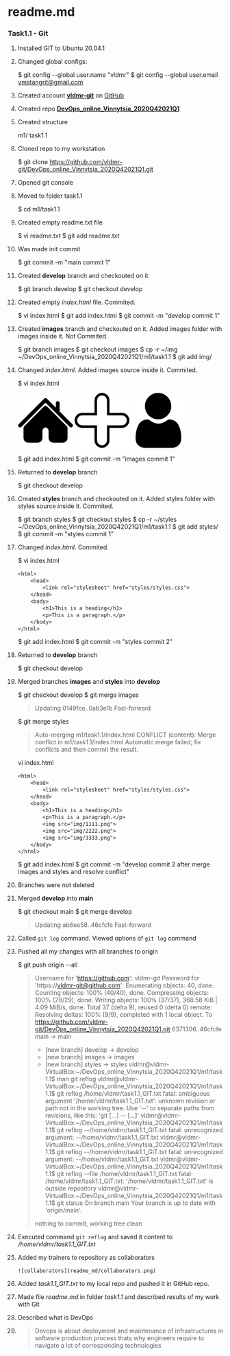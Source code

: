 # readme.md
### Task1.1 - Git

1. Installed GIT to Ubuntu 20.04.1
2. Changed global configs:  

	$ git config --global user.name "vldmr"
	$ git config --global user.email vmstangrit@gmail.com

3. Created account [**vldmr-git**](https://github.com/vldmr-git) on [GitHub](https://github.com)
4. Created repo [**DevOps_online_Vinnytsia_2020Q42021Q1**](https://github.com/vldmr-git/DevOps_online_Vinnytsia_2020Q42021Q1)
5. Created structure  

	m1/
		task1.1

6. Cloned repo to my workstation  

	$ git clone https://github.com/vldmr-git/DevOps_online_Vinnytsia_2020Q42021Q1.git

7. Opened git console
8. Moved to folder task1.1  

	$ cd m1/task1.1

9. Created empty readme.txt file  

	$ vi readme.txt
	$ git add readme.txt

10. Was made init commit  

	$ git commit -m "main commit 1"

11. Created **develop** branch and checkouted on it  

	$ git branch develop
	$ git checkout develop

12. Created empty *index.html* file. Commited.  

	$ vi index.html
	$ git add index.html
	$ git commit -m "develop commit 1"

13. Created **images** branch and checkouted on it. Added images folder with images inside it. Not Commited.  

	$ git branch images
	$ git checkout images
	$ cp -r ~/img ~/DevOps_online_Vinnytsia_2020Q42021Q1/m1/task1.1
	$ git add img/

14. Changed *index.html*. Added images source inside it. Commited.  

	$ vi index.html

	<html> 
		<body>
			<img src="img/1111.png">
			<img src="img/2222.png">
			<img src="img/3333.png">
		</body>
	</html>

	$ git add index.html
	$ git commit -m "images commit 1"

15. Returned to **develop** branch  

	$ git checkout develop

16. Created **styles** branch and checkouted on it. Added styles folder with styles source inside it. Commited.  

	$ git branch styles
	$ git checkout styles
	$ cp -r ~/styles ~/DevOps_online_Vinnytsia_2020Q42021Q1/m1/task1.1
	$ git add styles/
	$ git commit -m "styles commit 1"

17. Changed *index.html*. Commited.

	$ vi index.html

	 <!DOCTYPE html>
		<html>
			<head>
				<link rel="stylesheet" href="styles/styles.css">
			</head>
			<body>
				<h1>This is a heading</h1>
				<p>This is a paragraph.</p>
			</body>
		</html>

	$ git add index.html
	$ git commit -m "styles commit 2"

18. Returned to **develop** branch  

	$ git checkout develop

19. Merged branches **images** and **styles** into **develop**  

	$ git checkout develop
	$ git merge images

	> Updating 0149fce..0ab3e1b
	> Fast-forward  

	$ git merge styles  

	> Auto-merging m1/task1.1/index.html
	> CONFLICT (content): Merge conflict in m1/task1.1/index.html
	> Automatic merge failed; fix conflicts and then commit the result.  

	vi index.html

	<!DOCTYPE html>
		<html>
			<head>
				<link rel="stylesheet" href="styles/styles.css">
			</head>
			<body>
				<h1>This is a heading</h1>
				<p>This is a paragraph.</p>
				<img src="img/1111.png">
				<img src="img/2222.png">
				<img src="img/3333.png">
			</body>
		</html>

	$ git add index.html
	$ git commit -m "develop commit 2 after merge images and styles and resolve conflict"

20. Branches were not deleted
21. Merged **develop** into **main**  

	$ git checkout main
	$ git merge develop

	> Updating ab6ee58..46cfcfe
	> Fast-forward  

22. Called `git log` command. Viewed options of `git log` command
23. Pushed all my changes with all branches to origin

	$ git push origin --all

	> Username for 'https://github.com': vldmr-git
	> Password for 'https://vldmr-git@github.com': 
	> Enumerating objects: 40, done.
	> Counting objects: 100% (40/40), done.
	> Compressing objects: 100% (29/29), done.
	> Writing objects: 100% (37/37), 368.58 KiB | 4.09 MiB/s, done.
	> Total 37 (delta 9), reused 0 (delta 0)
	> remote: Resolving deltas: 100% (9/9), completed with 1 local object.
	> To https://github.com/vldmr-git/DevOps_online_Vinnytsia_2020Q42021Q1.git
	>    6371306..46cfcfe  main -> main
	>  * [new branch]      develop -> develop
	>  * [new branch]      images -> images
	>  * [new branch]      styles -> styles
	> vldmr@vldmr-VirtualBox:~/DevOps_online_Vinnytsia_2020Q42021Q1/m1/task1.1$ man git reflog
	> vldmr@vldmr-VirtualBox:~/DevOps_online_Vinnytsia_2020Q42021Q1/m1/task1.1$ git reflog /home/vldmr/task1.1_GIT.txt
	> fatal: ambiguous argument '/home/vldmr/task1.1_GIT.txt': unknown revision or path not in the working tree.
	> Use '--' to separate paths from revisions, like this:
	> 'git <command> [<revision>...] -- [<file>...]'
	> vldmr@vldmr-VirtualBox:~/DevOps_online_Vinnytsia_2020Q42021Q1/m1/task1.1$ git reflog --/home/vldmr/task1.1_GIT.txt
	> fatal: unrecognized argument: --/home/vldmr/task1.1_GIT.txt
	> vldmr@vldmr-VirtualBox:~/DevOps_online_Vinnytsia_2020Q42021Q1/m1/task1.1$ git reflog --/home/vldmr/task1.1_GIT.txt
	> fatal: unrecognized argument: --/home/vldmr/task1.1_GIT.txt
	> vldmr@vldmr-VirtualBox:~/DevOps_online_Vinnytsia_2020Q42021Q1/m1/task1.1$ git reflog --file /home/vldmr/task1.1_GIT.txt
	> fatal: /home/vldmr/task1.1_GIT.txt: '/home/vldmr/task1.1_GIT.txt' is outside repository
	> vldmr@vldmr-VirtualBox:~/DevOps_online_Vinnytsia_2020Q42021Q1/m1/task1.1$ git status
	> On branch main
	> Your branch is up to date with 'origin/main'.
	> 
	> nothing to commit, working tree clean

24. Executed command `git reflog` and saved it content to */home/vldmr/task1.1_GIT.txt*
25. Added my trainers to repository as collaborators

		![collaborators](readme_md/collaborators.png)

26. Added *task1.1_GIT.txt* to my local repo and pushed it in GitHub repo.
27. Made file *readme.md* in folder *task1.1* and described results of my work with Git  
28. Described what is DevOps
29.
	> Devops is about deployment and maintenance of infrastructures in software production process 
	> thats why engineers require to navigate a lot of corresponding technologies 